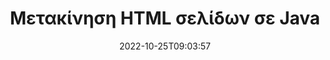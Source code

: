 ---
############################# Static ############################
layout: "auto-gen-merger"
date: 2022-10-25T09:03:57
draft: false
otherformats: mht mhtml odp ods odt one otp ott pdf pps ppsx ppt pptx rtf tex vdx

############################# Head ############################
head_title: "Μετακίνηση HTML σελίδων σε Java"
head_description: "Μετακινήστε σελίδες σε ένα έγγραφο HTML στο Java σε οποιαδήποτε θέση χρησιμοποιώντας το API συγχώνευσης εγγράφων."

############################# Header ############################
title: "Μετακίνηση HTML σελίδων σε Java"
description: "Μετακινήστε HTML σελίδες με μερικές γραμμές κώδικα Java."
bg_image: "https://cms.admin.containerize.com/templates/aspose/App_Themes/V3/images/bg/header1.png"
bg_overlay: false
button:
    enable: true
    icon: "fas fa-arrow-down"
    label: "Κατεβάστε δωρεάν δοκιμή"
    link: "https://downloads.groupdocs.com/merger/java"

############################# SubMenu ############################
submenu:
    enable: true

    left:
        img_alt: "GroupDocs.Merger for Java"
        image: "https://cms.admin.containerize.com/templates/groupdocs/images/product-logos/90x90-noborder/groupdocs-merger-java.png"
        product: "GroupDocs.Merger"
        platform: "Java"

    middle:
        button:

            # button loop
            - link: "https://apireference.groupdocs.com/merger/java"
              text: "Αναφορά API"

            # button loop
            - link: "https://github.com/groupdocs-merger"
              text: "Παραδείγματα κώδικα"

            # button loop
            - link: "https://products.groupdocs.app/merger/family"
              text: "Live Demos"

            # button loop
            - link: "https://purchase.groupdocs.com/pricing/merger/java"
              text: "Τιμολόγηση"

    right:
        link_download: "https://downloads.groupdocs.com/merger"
        link_learn: "https://docs.groupdocs.com/merger/java"
        link_buy: "https://purchase.groupdocs.com"

############################# About ############################
about:
    enable: true
    title: "Σχετικά με το API GroupDocs.Merger for Java"
    content: |
        Το [GroupDocs.Merger for Java](/el/merger/java/) προσφέρει μια απλή λύση για ασφαλή συγχώνευση και διαχωρισμό μεταξύ ενός ευρέος φάσματος μορφών εγγράφων, όπως PDF, Microsoft Office (Word, Excel, PowerPoint , OneNote), OpenDocument, HTML, εικόνες και πολλά άλλα σε εφαρμογές Java. Προσθέτοντας μερικές μόνο γραμμές του κώδικα, εκτελέστε πολλές λειτουργίες εγγράφου, όπως μετακίνηση, αφαίρεση, περιστροφή, εναλλαγή, εξαγωγή ή αλλαγή του προσανατολισμού των σελίδων στα έγγραφα. Το API συγχώνευσης εγγράφων υποστηρίζει επίσης την προεπισκόπηση σελίδων εγγράφων ως εικόνα για την ανάλυση της δομής, της μορφοποίησης και του περιεχομένου του εγγράφου στη σελίδα.
        
        Το GroupDocs.Merger API είναι μια σωστή επιλογή για εταιρικές λύσεις που χρειάζονται λειτουργίες μετακίνησης σελίδας αρχείων. Αυτά τα API υποστηρίζονται καλά σε όλα τα μεγάλα λειτουργικά συστήματα και πλατφόρμες, συμπεριλαμβανομένου του J2SE 7.0 (1.7), J2SE 8.0 (1.8), Java 10.

############################# Steps ############################
steps:
    enable: true
    title_left: "Μετακίνηση HTML σελίδων αρχείου στο Java"
    content_left: |
        [GroupDocs.Merger for Java](/el/merger/java/) διευκολύνει τους προγραμματιστές του Java να μετακινούν σελίδες μέσα σε ένα αρχείο HTML εφαρμόζοντας μερικά εύκολα βήματα .
        
        * Εκκινήστε τις **MoveOptions** για να καθορίσετε τους τρέχοντες και νέους αριθμούς σελίδων.
        * Δημιουργήστε νέα παρουσία του **Merger** και περάστε τη διαδρομή του εγγράφου προέλευσης ως παράμετρο κατασκευής.
        * Καλέστε το **movePage** και περάστε το αντικείμενο **MoveOptions**.
        * Καλέστε **Save** και καθορίστε τη διαδρομή αρχείου για να αποθηκεύσετε το έγγραφο που προκύπτει.

    title_right: "Απαιτήσεις συστήματος"
    content_right: |
        Τα API GroupDocs.Merger for Java υποστηρίζονται σε όλες τις μεγάλες πλατφόρμες και λειτουργικά συστήματα. Πριν εκτελέσετε τον παρακάτω κώδικα, βεβαιωθείτε ότι έχετε εγκαταστήσει τις ακόλουθες προϋποθέσεις στο σύστημά σας.

        * Λειτουργικά συστήματα: Microsoft Windows, Linux, MacOS
        * Περιβάλλοντα Ανάπτυξης: NetBeans, IntelliJ IDEA, Eclipse
        * πλαίσια: J2SE 7.0 (1.7), J2SE 8.0 (1.8), Java 10
        * Κατεβάστε την πιο πρόσφατη έκδοση του GroupDocs.Merger for Java από το [Maven](https://repository.groupdocs.com/webapp/#/artifacts/browse/tree/General/repo/com/groupdocs/groupdocs-merger)
         
    code: |
     {{% merger/additional-styles %}}
     {{< merger/code-merger title="Πώς να μετακινήσετε HTML σελίδες αρχείου χρησιμοποιώντας παράδειγμα κώδικα Java">}}

        ```java    
        // Μετακινήστε HTML σελίδες αρχείου χρησιμοποιώντας το GroupDocs.Merger API
        int pageNumber = 6;
        int newPageNumber = 1;

        // Εκκινήστε την κλάση MoveOptions για να καθορίσετε τους τρέχοντες και νέους αριθμούς σελίδων
        MoveOptions moveOptions = new MoveOptions(pageNumber, newPageNumber);

        // Άμεση συγχώνευση με το έγγραφο εισαγωγής HTML
        Merger merger = new Merger("input.html");

        // Καλέστε τη μέθοδο movePage και μεταβιβάστε το αντικείμενο MoveOptions σε αυτήν
        merger.movePage(moveOptions);
    
        // Καλέστε τη μέθοδο αποθήκευσης και περάστε την επιθυμητή διαδρομή αρχείου για να αποθηκεύσετε το έγγραφο εξόδου
        merger.save("output.html");
        ```
     {{< /merger/code-merger >}}

############################# Demos ############################
demos:
    enable: true
    title: "Ζωντανές επιδείξεις - Μετακίνηση σελίδων HTML στο Διαδίκτυο"
    content: |
       Μετακινήστε HTML σελίδες αρχείων αυτήν τη στιγμή, μεταβαίνοντας στον ιστότοπο [GroupDocs.Merger Live Demos](https://products.groupdocs.app/splitter/move-pages/html).
       Η ζωντανή επίδειξη έχει τα ακόλουθα πλεονεκτήματα.
        
############################# About Formats ############################
about_formats:
    enable: true

############################# More Formats ############################
more_formats:
    enable: true
    title: "Μετακίνηση σελίδων άλλων μορφών εγγράφων"
    content: |
        Το API συγχώνευσης και διαίρεσης εγγράφων του Java για μορφές αρχείων και εικόνες. Μετακινήστε μερικές από τις δημοφιλείς μορφές αρχείων όπως αναφέρεται παρακάτω.

############################# Back to top ###############################
back_to_top:
    enable: true
---